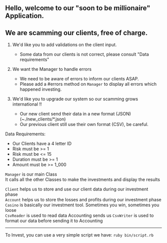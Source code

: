 ## Hello, welcome to our "soon to be millionaire" Application.  
## We are scamming our clients, free of charge.  

1. We'd like you to add validations on the client input. 
   - Some data from our clients is not correct, please consult "Data requirements"

2. We want the Manager to handle errors
   - We need to be aware of errors to inform our clients ASAP.
   - Please add a #errors method on `Manager` to display all errors which happened investing.

4. We'd like you to upgrade our system so our scamming grows international !!
   - Our new client send their data in a new format (JSON) (~./new_clients/*.json)
   - Our previous client still use their own format (CSV), be careful.


Data Requirements:
- Our Clients have a 4 letter ID
- Risk must be >= 1
- Risk must be <= 15
- Duration must be >= 1
- Amount must be >= 1_000

`Manager` is our main Class  
It calls all the other Classes to make the investments and display the results  

`Client` helps us to store and use our client data during our investment phase  
`Account` helps us to store the losses and profits during our investment phase  
`Casino` is basically our investment tool. Sometimes you win, sometimes you loose  
`CsvReader` is used to read data Accounting sends us
`CsvWriter` is used to format our data before sending it to Accounting

_____

To Invest, you can use a very simple script we have: `ruby bin/script.rb`
